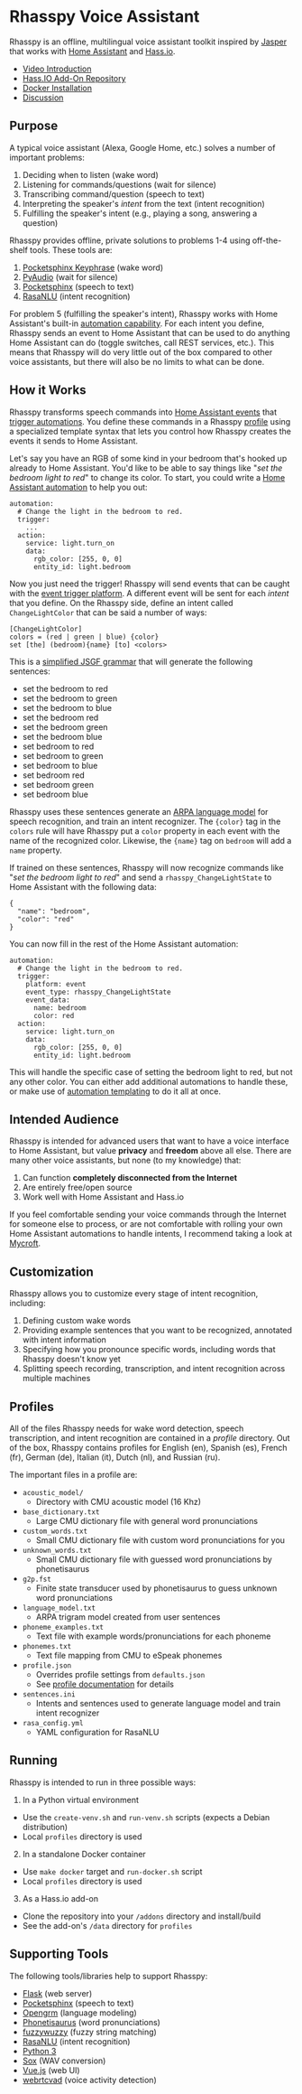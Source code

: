 Rhasspy Voice Assistant
=============================

Rhasspy is an offline, multilingual voice assistant toolkit inspired by [Jasper](https://jasperproject.github.io/) that works with [Home Assistant](https://www.home-assistant.io/) and [Hass.io](https://www.home-assistant.io/hassio/).

* [Video Introduction](https://www.youtube.com/watch?v=ijKTR_GqWwA)
* [Hass.IO Add-On Repository](https://github.com/synesthesiam/hassio-addons)
* [Docker Installation](doc/docker.md)
* [Discussion](https://community.home-assistant.io/t/rhasspy-offline-voice-assistant-toolkit/60862)

Purpose
---------

A typical voice assistant (Alexa, Google Home, etc.) solves a number of important problems:

1. Deciding when to listen (wake word)
2. Listening for commands/questions (wait for silence)
3. Transcribing command/question (speech to text)
4. Interpreting the speaker's *intent* from the text (intent recognition)
5. Fulfilling the speaker's intent (e.g., playing a song, answering a question)

Rhasspy provides offline, private solutions to problems 1-4 using off-the-shelf tools. These tools are:

1. [Pocketsphinx Keyphrase](https://cmusphinx.github.io/wiki/tutoriallm/#using-keyword-lists-with-pocketsphinx) (wake word)
2. [PyAudio](https://people.csail.mit.edu/hubert/pyaudio/) (wait for silence)
3. [Pocketsphinx](https://github.com/cmusphinx/pocketsphinx) (speech to text)
4. [RasaNLU](https://rasa.com/) (intent recognition)

For problem 5 (fulfilling the speaker's intent), Rhasspy works with Home Assistant's built-in [automation capability](https://www.home-assistant.io/docs/automation/). For each intent you define, Rhasspy sends an event to Home Assistant that can be used to do anything Home Assistant can do (toggle switches, call REST services, etc.). This means that Rhasspy will do very little out of the box compared to other voice assistants, but there will also be no limits to what can be done.

How it Works
---------------

Rhasspy transforms speech commands into [Home Assistant events](https://www.home-assistant.io/docs/configuration/events/) that [trigger automations](https://www.home-assistant.io/docs/automation/trigger/#event-trigger). You define these commands in a Rhasspy [profile](doc/profiles.md) using a specialized template syntax that lets you control how Rhasspy creates the events it sends to Home Assistant.

Let's say you have an RGB of some kind in your bedroom that's hooked up already to Home Assistant. You'd like to be able to say things like "*set the bedroom light to red*" to change its color. To start, you could write a [Home Assistant automation](https://www.home-assistant.io/docs/automation/action/) to help you out:

    automation:
      # Change the light in the bedroom to red.
      trigger:
        ...
      action:
        service: light.turn_on
        data:
          rgb_color: [255, 0, 0]
          entity_id: light.bedroom
          
Now you just need the trigger! Rhasspy will send events that can be caught with the [event trigger platform](https://www.home-assistant.io/docs/automation/trigger/#event-trigger). A different event will be sent for each *intent* that you define. On the Rhasspy side, define an intent called `ChangeLightColor` that can be said a number of ways:

    [ChangeLightColor]
    colors = (red | green | blue) {color}
    set [the] (bedroom){name} [to] <colors>
    
This is a [simplified JSGF grammar](doc/sentences/md) that will generate the following sentences:

* set the bedroom to red
* set the bedroom to green
* set the bedroom to blue
* set the bedroom red
* set the bedroom green
* set the bedroom blue
* set bedroom to red
* set bedroom to green
* set bedroom to blue
* set bedroom red
* set bedroom green
* set bedroom blue

Rhasspy uses these sentences generate an [ARPA language model](https://cmusphinx.github.io/wiki/arpaformat/) for speech recognition, and train an intent recognizer. The `{color}` tag in the `colors` rule will have Rhasspy put a `color` property in each event with the name of the recognized color. Likewise, the `{name}` tag on `bedroom` will add a `name` property.

If trained on these sentences, Rhasspy will now recognize commands like "*set the bedroom light to red*" and send a `rhasspy_ChangeLightState` to Home Assistant with the following data:

    {
      "name": "bedroom",
      "color": "red"
    }
    
You can now fill in the rest of the Home Assistant automation:
    
    automation:
      # Change the light in the bedroom to red.
      trigger:
        platform: event
        event_type: rhasspy_ChangeLightState
        event_data:
          name: bedroom
          color: red
      action:
        service: light.turn_on
        data:
          rgb_color: [255, 0, 0]
          entity_id: light.bedroom
          
This will handle the specific case of setting the bedroom light to red, but not any other color. You can either add additional automations to handle these, or make use of [automation templating](https://www.home-assistant.io/docs/automation/templating/) to do it all at once.
 
Intended Audience
---------------------

Rhasspy is intended for advanced users that want to have a voice interface to Home Assistant, but value **privacy** and **freedom** above all else. There are many other voice assistants, but none (to my knowledge) that:

1. Can function **completely disconnected from the Internet**
2. Are entirely free/open source
3. Work well with Home Assistant and Hass.io

If you feel comfortable sending your voice commands through the Internet for someone else to process, or are not comfortable with rolling your own Home Assistant automations to handle intents, I recommend taking a look at [Mycroft](https://mycroft.ai).

Customization
----------------

Rhasspy allows you to customize every stage of intent recognition, including:

1. Defining custom wake words
2. Providing example sentences that you want to be recognized, annotated with intent information
3. Specifying how you pronounce specific words, including words that Rhasspy doesn't know yet
4. Splitting speech recording, transcription, and intent recognition across multiple machines

Profiles
----------

All of the files Rhasspy needs for wake word detection, speech transcription, and intent recognition are contained in a *profile* directory. Out of the box, Rhasspy contains profiles for English (en), Spanish (es), French (fr), German (de), Italian (it), Dutch (nl), and Russian (ru).

The important files in a profile are:

* `acoustic_model/`
  * Directory with CMU acoustic model (16 Khz)
* `base_dictionary.txt`
  * Large CMU dictionary file with general word pronunciations
* `custom_words.txt`
  * Small CMU dictionary file with custom word pronunciations for you
* `unknown_words.txt`
  * Small CMU dictionary file with guessed word pronunciations by phonetisaurus
* `g2p.fst`
  * Finite state transducer used by phonetisaurus to guess unknown word pronunciations
* `language_model.txt`
  * ARPA trigram model created from user sentences
* `phoneme_examples.txt`
  * Text file with example words/pronunciations for each phoneme
* `phonemes.txt`
  * Text file mapping from CMU to eSpeak phonemes 
* `profile.json`
  * Overrides profile settings from `defaults.json`
  * See [profile documentation](doc/profiles.md) for details
* `sentences.ini`
  * Intents and sentences used to generate language model and train intent recognizer
* `rasa_config.yml`
  * YAML configuration for RasaNLU
  
Running
---------

Rhasspy is intended to run in three possible ways:

1. In a Python virtual environment
  * Use the `create-venv.sh` and `run-venv.sh` scripts (expects a Debian distribution)
  * Local `profiles` directory is used
2. In a standalone Docker container
  * Use `make docker` target and `run-docker.sh` script
  * Local `profiles` directory is used
3. As a Hass.io add-on
  * Clone the repository into your `/addons` directory and install/build
  * See the add-on's `/data` directory for `profiles`

Supporting Tools
--------------------

The following tools/libraries help to support Rhasspy:

* [Flask](http://flask.pocoo.org) (web server)
* [Pocketsphinx](https://github.com/cmusphinx/pocketsphinx) (speech to text)
* [Opengrm](http://www.opengrm.org/twiki/bin/view/GRM/NGramLibrary) (language modeling)
* [Phonetisaurus](https://github.com/AdolfVonKleist/Phonetisaurus) (word pronunciations)
* [fuzzywuzzy](https://github.com/seatgeek/fuzzywuzzy) (fuzzy string matching)
* [RasaNLU](https://rasa.com/) (intent recognition)
* [Python 3](https://www.python.org)
* [Sox](http://sox.sourceforge.net) (WAV conversion)
* [Vue.js](https://vuejs.org/) (web UI)
* [webrtcvad](https://github.com/wiseman/py-webrtcvad) (voice activity detection)
